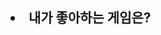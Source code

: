 <!DOCTYPE html>
<html>
  <head>
    <meta charset="UTF-8>
   </head>                

<body>
  
<p># second-practice-file</p>

<a href="second-1.html"><h2><li>내가 좋아하는 게임은?</li><h2></a>


</body>

</html>
